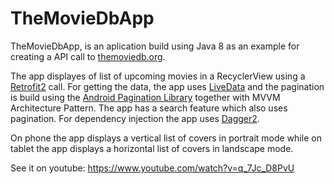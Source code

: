 # TheMovieDbApp

TheMovieDbApp, is an aplication build using Java 8 as an example for creating a API call to [themoviedb.org](https://developers.themoviedb.org/3/getting-started/introduction).

The app displayes of list of upcoming movies in a RecyclerView using a [Retrofit2](https://square.github.io/retrofit/) call. For getting the data, the app uses [LiveData](https://developer.android.com/topic/libraries/architecture/livedata) and the pagination is build using the [Android Pagination Library](https://developer.android.com/topic/libraries/architecture/paging) together with MVVM Architecture Pattern. The app has a search feature which also uses pagination. For dependency injection the app uses [Dagger2](https://dagger.dev/).

On phone the app displays a vertical list of covers in portrait mode while on tablet the app displays a horizontal list of covers in landscape mode.

See it on youtube: https://www.youtube.com/watch?v=q_7Jc_D8PvU
